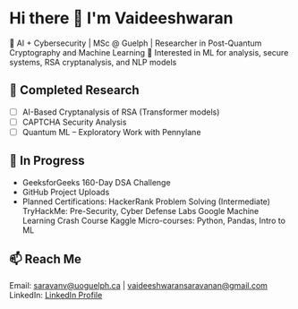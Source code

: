 # Hi there 👋 I'm Vaideeshwaran

🔐 AI + Cybersecurity | MSc @ Guelph | Researcher in Post-Quantum Cryptography and Machine Learning 
🧠 Interested in ML for analysis, secure systems, RSA cryptanalysis, and NLP models

## 🔬 Completed Research
- [ ] AI-Based Cryptanalysis of RSA (Transformer models)
- [ ] CAPTCHA Security Analysis
- [ ] Quantum ML – Exploratory Work with Pennylane

## 💼 In Progress
- GeeksforGeeks 160-Day DSA Challenge
- GitHub Project Uploads
- Planned Certifications:
HackerRank Problem Solving (Intermediate)
TryHackMe: Pre-Security, Cyber Defense Labs
Google Machine Learning Crash Course
Kaggle Micro-courses: Python, Pandas, Intro to ML

## 📫 Reach Me
Email: saravanv@uoguelph.ca | vaideeshwaransaravanan@gmail.com
LinkedIn: [LinkedIn Profile](https://linkedin.com/in/vaideeshwaran)
